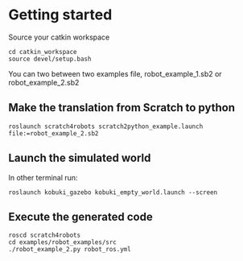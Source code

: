 # Getting started

Source your catkin workspace

    cd catkin_workspace
    source devel/setup.bash

You can two between two examples file, robot_example_1.sb2 or robot_example_2.sb2


## Make the translation from Scratch to python

	roslaunch scratch4robots scratch2python_example.launch file:=robot_example_2.sb2

## Launch the simulated world

In other terminal run:

    roslaunch kobuki_gazebo kobuki_empty_world.launch --screen

## Execute the generated code

	roscd scratch4robots
	cd examples/robot_examples/src
	./robot_example_2.py robot_ros.yml
